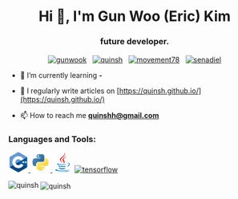<h1 align="center">Hi 👋, I'm Gun Woo (Eric) Kim</h1>
<h3 align="center">future developer.</h3>

<p align="center">
<a href="https://linkedin.com/in/gunwook" target="blank"><img align="center" src="https://raw.githubusercontent.com/rahuldkjain/github-profile-readme-generator/master/src/images/icons/Social/linked-in-alt.svg" alt="gunwook" height="35" width="35" /></a> &nbsp
<a href="https://solved.ac/profile/senadiel"><img align="center" src="https://avatars.githubusercontent.com/u/58624023?s=200&v=4" alt="quinsh" height="35" width="35" /></a> &nbsp
<a href="https://www.leetcode.com/movement78" target="blank"><img align="center" src="https://raw.githubusercontent.com/rahuldkjain/github-profile-readme-generator/master/src/images/icons/Social/leet-code.svg" alt="movement78" height="35" width="35" /></a> &nbsp
<a href="https://codeforces.com/profile/senadiel" target="blank"><img align="center" src="https://raw.githubusercontent.com/rahuldkjain/github-profile-readme-generator/master/src/images/icons/Social/codeforces.svg" alt="senadiel" height="35" width="35" /></a> 
</p>

- 🌱 I’m currently learning **-**

- 📝 I regularly write articles on [https://quinsh.github.io/](https://quinsh.github.io/)

- 📫 How to reach me **quinshh@gmail.com**



<h3 align="left">Languages and Tools:</h3>
<p align="left"> <a href="https://www.w3schools.com/cpp/" target="_blank" rel="noreferrer"> <img src="https://raw.githubusercontent.com/devicons/devicon/master/icons/cplusplus/cplusplus-original.svg" alt="cplusplus" width="40" height="40"/> </a> <a href="https://www.java.com" target="_blank" rel="noreferrer"> <img src="https://raw.githubusercontent.com/devicons/devicon/master/icons/python/python-original.svg" alt="python" width="40" height="40"/> </a> <img src="https://raw.githubusercontent.com/devicons/devicon/master/icons/java/java-original.svg" alt="java" width="40" height="40"/> </a> <a href="https://www.python.org" target="_blank" rel="noreferrer"> <a href="https://www.tensorflow.org" target="_blank" rel="noreferrer"> <img src="https://www.vectorlogo.zone/logos/tensorflow/tensorflow-icon.svg" alt="tensorflow" width="40" height="40"/> </a> </p>

<p><img align="left" src="https://github-readme-stats.vercel.app/api/top-langs?username=quinsh&show_icons=true&locale=en&layout=compact" alt="quinsh" /></p>

<p>&nbsp;<img align="center" src="https://github-readme-stats.vercel.app/api?username=quinsh&show_icons=true&locale=en" alt="quinsh" /></p>
